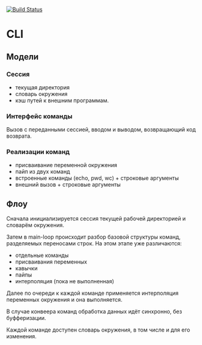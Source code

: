 [![Build Status](https://travis-ci.org/faucct/csc-architecture-cli.svg?branch=master)](https://travis-ci.org/faucct/csc-architecture-cli)
# CLI
## Модели
### Сессия
* текущая директория
* словарь окружения
* кэш путей к внешним программам.
### Интерфейс команды
Вызов с переданными сессией, вводом и выводом, возвращающий код возврата.

### Реализации команд
* присваивание переменной окружения
* пайп из двух команд
* встроенные команды (echo, pwd, wc) + строковые аргументы
* внешний вызов + строковые аргументы

## Флоу
Сначала инициализируется сессия текущей рабочей директорией и словарём окружения.

Затем в main-loop происходит разбор базовой структуры команд, разделяемых переносами строк.
На этом этапе уже различаются:
* отдельные команды
* присваивания переменных
* кавычки
* пайпы
* интерполяция (пока не выполненная)

Далее по очереди к каждой команде применяется интерполяция переменных окружения и она выполняется.

В случае конвеера команд обработка данных идёт синхронно, без буфферизации.

Каждой команде доступен словарь окружения, в том числе и для его изменения.
